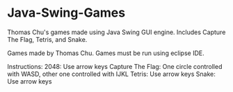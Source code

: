 # Java-Swing-Games
Thomas Chu's games made using Java Swing GUI engine. Includes Capture The Flag, Tetris, and Snake.

Games made by Thomas Chu. Games must be run using eclipse IDE.

Instructions:
2048: Use arrow keys
Capture The Flag: One circle controlled with WASD, other one controlled with IJKL
Tetris: Use arrow keys
Snake: Use arrow keys

